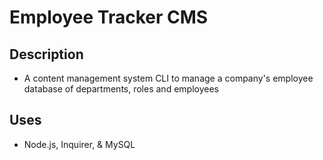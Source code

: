 # Employee Tracker CMS

## Description

- A content management system CLI to manage a company's employee database of departments, roles and employees

## Uses

- Node.js, Inquirer, & MySQL